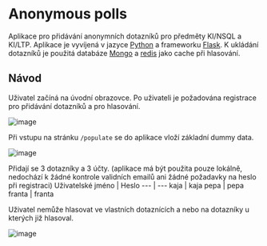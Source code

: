 # Anonymous polls
Aplikace pro přidávání anonymních dotazníků pro předměty KI/NSQL a KI/LTP. Aplikace je vyvíjená v jazyce [Python](https://www.python.org) a frameworku [Flask](https://flask.palletsprojects.com/en/3.0.x/). K ukládání dotazníků je použitá databáze [Mongo](https://www.mongodb.com) a [redis](https://redis.io) jako cache při hlasování.
## Návod
Uživatel začíná na úvodní obrazovce. Po uživateli je požadována registrace pro přidávání dotazníků a pro hlasování.

![image](https://github.com/Helmanzs/NSQL/assets/86473760/7127751c-997f-42ad-975b-7feda8a37e03)

Při vstupu na stránku `/populate` se do aplikace vloží základní dummy data.

![image](https://github.com/Helmanzs/NSQL/assets/86473760/ca9ed7b3-0195-4c42-a4b3-f4a06452e467)

Přidají se 3 dotazníky a 3 účty. (aplikace má být použita pouze lokálně, nedochází k žádné kontrole validních emailů ani žádné požadavky na heslo při registraci)
Uživatelské jméno | Heslo
--- | ---
kaja | kaja
pepa | pepa
franta | franta

Uživatel nemůže hlasovat ve vlastních dotaznících a nebo na dotazníky u kterých již hlasoval.

![image](https://github.com/Helmanzs/NSQL/assets/86473760/d7c50e8c-0d3b-41e8-b2a0-d2b8604a7841)


